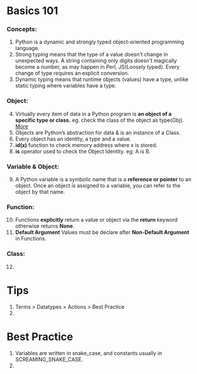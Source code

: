 # Basics 101

### Concepts:
1. Python is a dynamic and strongly typed object-oriented programming language.
2. Strong typing means that the type of a value doesn't change in unexpected ways. A string containing only digits doesn't magically become a number, as may happen in Perl, JS(Loosely typed). Every change of type requires an explicit conversion.
3. Dynamic typing means that runtime objects (values) have a type, unlike static typing where variables have a type.

### Object:
4. Virtually every item of data in a Python program is **an object of a specific type or class.** eg. check the class of the object as type(Obj). [More](https://realpython.com/python-variables/#object-references)
5. Objects are Python’s abstraction for data & is an instance of a Class.
6. Every object has an identity, a type and a value.
7. **id(x)** function to check memory address where x is stored.
8. **is** operator used to check the Object Identity. eg: A is B.

### Variable & Object:
9. A Python variable is a symbolic name that is a **reference or pointer** to an object. Once an object is assigned to a variable, you can refer to the object by that name.

### Function:
10. Functions **explicitly** return a value or object via the **return** keyword otherwise returns **None**.
11. **Default Argument** Values must be declare after **Non-Default Argument** in Functions.

### Class:
12. 

# Tips
1. Terms > Datatypes > Actions > Best Practice
2. 


# Best Practice
1. Variables are written in snake_case, and constants usually in SCREAMING_SNAKE_CASE.
2. 


